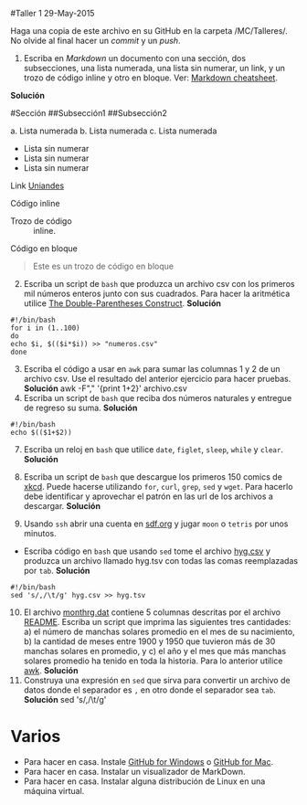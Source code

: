 #Taller 1
29-May-2015

Haga una copia de este archivo en su GitHub en la carpeta /MC/Talleres/. No olvide al final hacer un *commit* y un *push*.

1. Escriba en *Markdown* un documento con una sección, dos subsecciones, una lista numerada, una lista sin numerar, un link, y un trozo de código inline y otro en bloque. Ver: [Markdown cheatsheet](https://github.com/adam-p/markdown-here/wiki/Markdown-Cheatsheet).

**Solución**

#Sección
##Subsección1
##Subsección2

a. Lista numerada
b. Lista numerada
c. Lista numerada

+ Lista sin numerar
+ Lista sin numerar
+ Lista sin numerar

Link [Uniandes](http://www.uniandes.edu.co)

Código inline
<dl>
  <dt>Trozo de código</dt>
  <dd>inline.</dd>
</dl> 

Código en bloque

> Este es un trozo de código 
> en bloque

2. Escriba un script de `bash` que produzca un archivo csv con los primeros mil números enteros junto con sus cuadrados. Para hacer la aritmética utilice [The Double-Parentheses Construct](http://www.tldp.org/LDP/abs/html/dblparens.html).
**Solución**
```
#!/bin/bash
for i in (1..100)
do
echo $i, $(($i*$i)) >> "numeros.csv"
done
```
3. Escriba el código a usar en `awk` para sumar las columnas 1 y 2 de un archivo csv. Use el resultado del anterior ejercicio para hacer pruebas.
**Solución**
awk -F"," '{print $1+$2}' archivo.csv
4. Escriba un script de `bash` que reciba dos números naturales y entregue de regreso su suma.
**Solución**
```
#!/bin/bash
echo $(($1+$2))
```
7. Escriba un reloj en `bash` que utilice `date`, `figlet`, `sleep`, `while` y `clear`.
**Solución** 

8. Escriba un script de `bash` que descargue los primeros 150 comics de [xkcd](http://xkcd.com/). Puede hacerse utilizando `for`, `curl`, `grep`, `sed` y `wget`. Para hacerlo debe identificar y aprovechar el patrón en las url de los archivos a descargar.
**Solución**

9. Usando `ssh` abrir una cuenta en [sdf.org](http://www.sdf.org) y jugar `moon` o `tetris` por unos minutos.
+ Escriba código en `bash` que usando `sed` tome el archivo [hyg.csv](https://raw.githubusercontent.com/ComputoCienciasUniandes/HerramientasComputacionales/master/Lectures/2015-10/LaTeX/hipparcoscat/hyg.csv) y produzca un archivo llamado hyg.tsv con todas las comas reemplazadas por `tab`.
**Solución**
```
#!/bin/bash
sed 's/,/\t/g' hyg.csv >> hyg.tsv
```
10. El archivo [monthrg.dat](https://raw.githubusercontent.com/ComputoCienciasUniandes/MetodosComputacionalesDatos/master/hands_on/solar/monthrg.dat) contiene 5 columnas descritas por el archivo [README](https://github.com/ComputoCienciasUniandes/MetodosComputacionalesDatos/blob/master/hands_on/solar/README). Escriba un script que imprima las siguientes tres cantidades: a) el número de manchas solares promedio en el mes de su nacimiento, b) la cantidad de meses entre 1900 y 1950 que tuvieron más de 30 manchas solares en promedio, y c) el año y el mes que más manchas solares promedio ha tenido en toda la historia. Para lo anterior utilice [awk](http://www.staff.science.uu.nl/~oostr102/docs/nawk/nawkA4.pdf).
**Solución**
11. Construya una expresión en `sed` que sirva para convertir un archivo de datos donde el separador es  `,` en otro donde el separador sea `tab`. 
**Solución**
sed 's/,/\t/g'


# Varios

+ Para hacer en casa. Instale [GitHub for Windows](https://windows.github.com/) o [GitHub for Mac](https://mac.github.com/).
+ Para hacer en casa. Instalar un visualizador de MarkDown.
+ Para hacer en casa. Instalar alguna distribución de Linux en una máquina virtual.